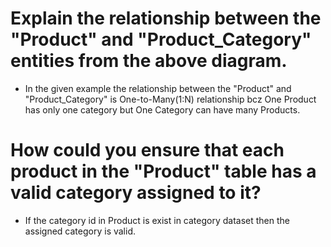 # Explain the relationship between the "Product" and "Product_Category" entities from the above diagram.

- In the given example the relationship between the "Product" and "Product_Category" is One-to-Many(1:N) relationship bcz One Product has only one category but One Category can have many Products.


# How could you ensure that each product in the "Product" table has a valid category assigned to it?

- If the category id in Product is exist in category dataset then the assigned category is valid.

